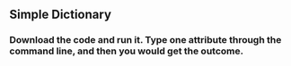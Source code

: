 ## Simple Dictionary
### Download the code and run it. Type one attribute through the command line, and then you would get the outcome.
